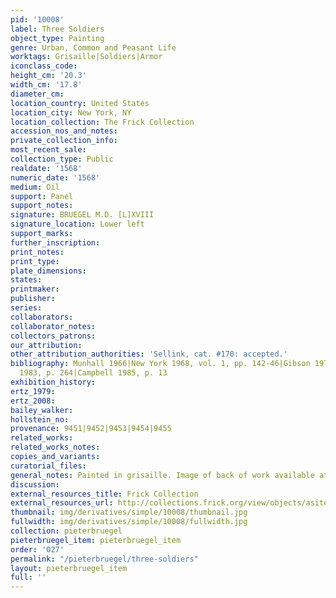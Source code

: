 ```yaml
---
pid: '10008'
label: Three Soldiers
object_type: Painting
genre: Urban, Common and Peasant Life
worktags: Grisaille|Soldiers|Armor
iconclass_code:
height_cm: '20.3'
width_cm: '17.8'
diameter_cm:
location_country: United States
location_city: New York, NY
location_collection: The Frick Collection
accession_nos_and_notes:
private_collection_info:
most_recent_sale:
collection_type: Public
realdate: '1568'
numeric_date: '1568'
medium: Oil
support: Panel
support_notes:
signature: BRUEGEL M.D. [L]XVIII
signature_location: Lower left
support_marks:
further_inscription:
print_notes:
print_type:
plate_dimensions:
states:
printmaker:
publisher:
series:
collaborators:
collaborator_notes:
collectors_patrons:
our_attribution:
other_attribution_authorities: 'Sellink, cat. #170: accepted.'
bibliography: Munhall 1966|New York 1968, vol. 1, pp. 142-46|Gibson 1977, p. 134|Chastel
  1983, p. 264|Campbell 1985, p. 13
exhibition_history:
ertz_1979:
ertz_2008:
bailey_walker:
hollstein_no:
provenance: 9451|9452|9453|9454|9455
related_works:
related_works_notes:
copies_and_variants:
curatorial_files:
general_notes: Painted in grisaille. Image of back of work available at Frick website.
discussion:
external_resources_title: Frick Collection
external_resources_url: http://collections.frick.org/view/objects/asitem/items$0040:61
thumbnail: img/derivatives/simple/10008/thumbnail.jpg
fullwidth: img/derivatives/simple/10008/fullwidth.jpg
collection: pieterbruegel
pieterbruegel_item: pieterbruegel_item
order: '027'
permalink: "/pieterbruegel/three-soldiers"
layout: pieterbruegel_item
full: ''
---
```

